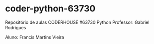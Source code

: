 # coder-python-63730
Repositório de aulas CODERHOUSE #63730 Python
Professor: Gabriel Rodrigues

Aluno: Francis Martins Vieira